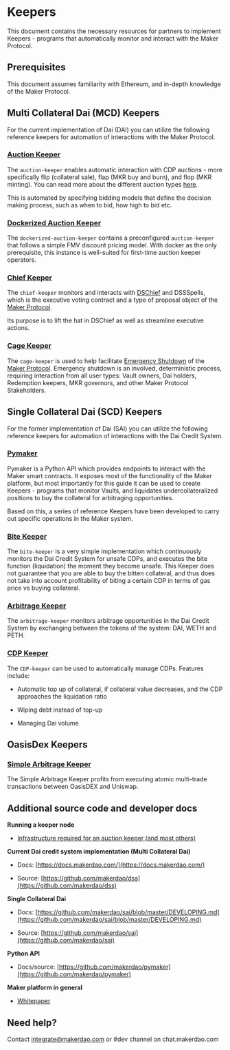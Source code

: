 # Keepers
This document contains the necessary resources for partners to implement Keepers - programs that automatically monitor and interact with the Maker Protocol.

## Prerequisites

This document assumes familiarity with Ethereum, and in-depth knowledge of the Maker Protocol.

## Multi Collateral Dai (MCD) Keepers

For the current implementation of Dai (DAI) you can utilize the following reference keepers for automation of interactions with the Maker Protocol.

### [Auction Keeper](https://github.com/makerdao/auction-keeper)

The `auction-keeper` enables automatic interaction with CDP auctions - more specifically flip (collateral sale), flap (MKR buy and burn), and flop (MKR minting). You can read more about the different auction types [here](https://docs.makerdao.com/auctions/the-auctions-of-the-maker-protocol).

This is automated by specifying bidding models that define the decision making process, such as when to bid, how high to bid etc.

### [Dockerized Auction Keeper](https://github.com/makerdao/dockerized-auction-keeper)

The `dockerized-auction-keeper` contains a preconfigured `auction-keeper` that follows a simple FMV discount pricing model. With docker as the only prerequisite, this instance is well-suited for first-time auction keeper operators.

### [Chief Keeper](https://github.com/makerdao/chief-keeper)

The `chief-keeper` monitors and interacts with [DSChief](https://github.com/dapphub/ds-chief) and DSSSpells, which is the executive voting contract and a type of proposal object of the [Maker Protocol](https://github.com/makerdao/dss).

Its purpose is to lift the hat in DSChief as well as streamline executive actions.

### [Cage Keeper](https://github.com/makerdao/cage-keeper)

The `cage-keeper` is used to help facilitate [Emergency Shutdown](https://docs.makerdao.com/smart-contract-modules/shutdown/the-emergency-shutdown-process-for-multi-collateral-dai-mcd) of the [Maker Protocol](https://github.com/makerdao/dss). Emergency shutdown is an involved, deterministic process, requiring interaction from all user types: Vault owners, Dai holders, Redemption keepers, MKR governors, and other Maker Protocol Stakeholders.

## Single Collateral Dai (SCD) Keepers

For the former implementation of Dai (SAI) you can utilize the following reference keepers for automation of interactions with the Dai Credit System.

### [Pymaker](https://github.com/makerdao/pymaker)

Pymaker is a Python API which provides endpoints to interact with the Maker smart contracts. It exposes most of the functionality of the Maker platform, but most importantly for this guide it can be used to create Keepers - programs that monitor Vaults, and liquidates undercollateralized positions to buy the collateral for arbitraging opportunities.

Based on this, a series of reference Keepers have been developed to carry out specific operations in the Maker system.

### [Bite Keeper](https://github.com/makerdao/bite-keeper)

The `bite-keeper` is a very simple implementation which continuously monitors the Dai Credit System for unsafe CDPs, and executes the bite function (liquidation) the moment they become unsafe. This Keeper does not guarantee that you are able to buy the bitten collateral, and thus does not take into account profitability of biting a certain CDP in terms of gas price vs buying collateral.

### [Arbitrage Keeper](https://github.com/makerdao/arbitrage-keeper)

The `arbitrage-keeper` monitors arbitrage opportunities in the Dai Credit System by exchanging between the tokens of the system: DAI, WETH and PETH.

### [CDP Keeper](https://github.com/makerdao/cdp-keeper)

The `CDP-keeper` can be used to automatically manage CDPs. Features include:

-   Automatic top up of collateral, if collateral value decreases, and the CDP approaches the liquidation ratio

-   Wiping debt instead of top-up

-   Managing Dai volume

## OasisDex Keepers

### [Simple Arbitrage Keeper](https://github.com/makerdao/simple-arbitrage-keeper)

The Simple Arbitrage Keeper profits from executing atomic multi-trade transactions between OasisDEX and Uniswap.


## Additional source code and developer docs

**Running a keeper node**

-   [Infrastructure required for an auction keeper (and most others)](https://github.com/makerdao/auction-keeper#infrastructure)


**Current Dai credit system implementation (Multi Collateral Dai)**

-   Docs: [https://docs.makerdao.com/](https://docs.makerdao.com/)

-   Source: [https://github.com/makerdao/dss](https://github.com/makerdao/dss)


**Single Collateral Dai**

-   Docs: [https://github.com/makerdao/sai/blob/master/DEVELOPING.md](https://github.com/makerdao/sai/blob/master/DEVELOPING.md)

-   Source: [https://github.com/makerdao/sai](https://github.com/makerdao/sai)


**Python API**

-   Docs/source: [https://github.com/makerdao/pymaker](https://github.com/makerdao/pymaker)


**Maker platform in general**

-   [Whitepaper](https://makerdao.com/whitepaper/)


## Need help?

Contact [integrate@makerdao.com](mailto:integrate@makerdao.com) or #dev channel on chat.makerdao.com
